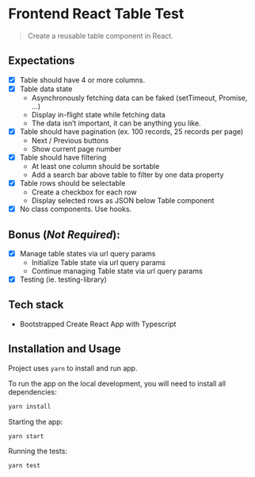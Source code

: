 # Frontend React Table Test

> Create a reusable table component in React.

## Expectations
- [x] Table should have 4 or more columns.
- [x] Table data state
    - Asynchronously fetching data can be faked (setTimeout, Promise, …)
    - Display in-flight state while fetching data
    - The data isn’t important, it can be anything you like.
- [x] Table should have pagination (ex. 100 records, 25 records per page)
    - Next / Previous buttons
    - Show current page number
- [x] Table should have filtering
    - At least one column should be sortable
    - Add a search bar above table to filter by one data property
- [x] Table rows should be selectable
    - Create a checkbox for each row
    - Display selected rows as JSON below Table component
- [x] No class components. Use hooks.

## Bonus (_Not Required_):
- [x] Manage table states via url query params
    - Initialize Table state via url query params
    - Continue managing Table state via url query params
- [x] Testing (ie. testing-library)

## Tech stack

- Bootstrapped Create React App with Typescript

## Installation and Usage

Project uses `yarn` to install and run app.

To run the app on the local development, you will need to install all dependencies:

```sh
yarn install
```

Starting the app:

```sh
yarn start
```

Running the tests:

```sh
yarn test
```
